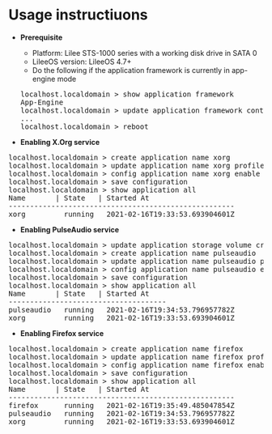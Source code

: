 # Usage instructiuons
* **Prerequisite**</br>
  * Platform: Lilee STS-1000 series with a working disk drive in SATA 0
  * LileeOS version: LileeOS 4.7+
  * Do the following if the application framework is currently in app-engine mode
  <pre>
  localhost.localdomain > show application framework 
  App-Engine
  localhost.localdomain > update application framework container
  ...
  localhost.localdomain > reboot
  </pre>

* **Enabling X.Org service**</br>
<pre>
localhost.localdomain > create application name xorg
localhost.localdomain > update application name xorg profile package https://github.com/lileesystems-com/sts-1000/raw/master/profiles/xorg.zip
localhost.localdomain > config application name xorg enable
localhost.localdomain > save configuration
localhost.localdomain > show application all
Name       | State   | Started At                    
-----------------------------------------------------
xorg         running   2021-02-16T19:33:53.693904601Z
</pre>

* **Enabling PulseAudio service**</br>
<pre>
localhost.localdomain > update application storage volume create name paconfig sata 0
localhost.localdomain > create application name pulseaudio
localhost.localdomain > update application name pulseaudio profile package https://github.com/lileesystems-com/sts-1000/raw/master/profiles/pulseaudio.zip
localhost.localdomain > config application name pulseaudio enable
localhost.localdomain > save configuration
localhost.localdomain > show application all
Name       | State   | Started At                    
-------------------------------------
pulseaudio   running   2021-02-16T19:34:53.796957782Z
xorg         running   2021-02-16T19:33:53.693904601Z
</pre>

* **Enabling Firefox service**</br>
<pre>
localhost.localdomain > create application name firefox
localhost.localdomain > update application name firefox profile package https://github.com/lileesystems-com/sts-1000/raw/master/profiles/firefox.zip
localhost.localdomain > config application name firefox enable
localhost.localdomain > save configuration
localhost.localdomain > show application all
Name       | State   | Started At                    
-----------------------------------------------------
firefox      running   2021-02-16T19:35:49.485047854Z
pulseaudio   running   2021-02-16T19:34:53.796957782Z
xorg         running   2021-02-16T19:33:53.693904601Z
</pre>
